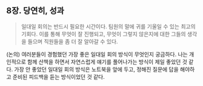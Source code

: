 ## 8장. 당연히, 성과

> 일대일 회의는 반드시 필요한 시간이다. 팀원의 말에 귀를 기울일 수 있는 최고의 기회다. 이를 통해 무엇이 잘 진행되고, 무엇이 그렇지 않은지에 대한 그들의 생각을 들으며 직원들을 좀 더 잘 알아갈 수 있다.

(논의) 여러분들이 경험했던 가장 좋은 일대일 회의 방식이 무엇인지 궁금하다. 나는 개인적으로 함께 산책을 하면서 자연스럽게 얘기를 풀어나가는 방식이 제일 좋았던 것 같다. 가장 안 좋았던 일대일 회의 방식은 노트북을 앞에 두고, 정해진 질문에 답을 해야하고 준비된 피드백을 듣는 방식이었던 것 같다. 